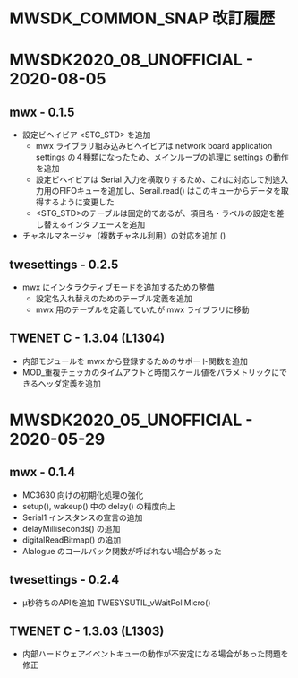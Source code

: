# MWSDK_COMMON_SNAP 改訂履歴




# MWSDK2020_08_UNOFFICIAL - 2020-08-05

## mwx - 0.1.5

* 設定ビヘイビア <STG_STD> を追加
  * mwx ライブラリ組み込みビヘイビアは network board application settings の４種類になったため、メインループの処理に settings の動作を追加
  * 設定ビヘイビアは Serial 入力を横取りするため、これに対応して別途入力用のFIFOキューを追加し、Serail.read() はこのキューからデータを取得するように変更した
  * <STG_STD>のテーブルは固定的であるが、項目名・ラベルの設定を差し替えるインタフェースを追加
* チャネルマネージャ（複数チャネル利用）の対応を追加 ()



## twesettings - 0.2.5

* mwx にインタラクティブモードを追加するための整備
  * 設定名入れ替えのためのテーブル定義を追加
  * mwx 用のテーブルを定義していたが mwx ライブラリに移動



## TWENET C - 1.3.04 (L1304)

* 内部モジュールを mwx から登録するためのサポート関数を追加
* MOD_重複チェッカのタイムアウトと時間スケール値をパラメトリックにできるヘッダ定義を追加





# MWSDK2020_05_UNOFFICIAL - 2020-05-29

## mwx - 0.1.4

* MC3630 向けの初期化処理の強化
* setup(), wakeup() 中の delay() の精度向上
* Serial1 インスタンスの宣言の追加
* delayMilliseconds() の追加
* digitalReadBitmap() の追加
* Alalogue のコールバック関数が呼ばれない場合があった



## twesettings - 0.2.4

* μ秒待ちのAPIを追加 TWESYSUTIL_vWaitPollMicro()



## TWENET C - 1.3.03 (L1303)

* 内部ハードウェアイベントキューの動作が不安定になる場合があった問題を修正

